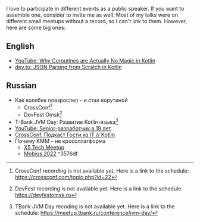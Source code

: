 
I love to participate in different events as a public speaker. If you want to assemble one, consider to invite me as well. Most of my talks were on different small meetups without a record, so I can't link to them. However, here are some big ones:

## English

- [YouTube: Why Coroutines are Actually No Magic in Kotlin](https://www.youtube.com/watch?v=Ndw64X9o9J0)
- [dev.to: JSON Parsing from Scratch in Kotlin](https://dev.to/y9san9/json-parsing-from-scratch-in-kotlin-4al8)

## Russian

- Как коллбек повзрослел – и стал корутиной
	- CrossConf[^1]
	- DevFest Omsk[^2]
- T-Bank JVM Day: Развитие Kotlin-языка[^3]
- [YouTube: Senior-разработчик в 19 лет](https://www.youtube.com/watch?v=WtqKER9D1Lw)
- [CrossConf. Подкаст Гости из IT // Kotlin](https://www.youtube.com/watch?v=NH-60fl8z-k)
- Почему KMM – не кроссплатформа
	- [X5 Tech Meetup](https://www.youtube.com/watch?v=AES9czEj8Ms)
	- [Mobius 2022](https://www.youtube.com/watch?v=3nyBxrAtF-M) ^3576df

[^1]: CrossConf recording is not available yet. Here is a link to the schedule: https://crossconf.com/topic.php?id=22

[^2]: DevFest recording is not available yet. Here is a link to the schedule: https://devfestomsk.ru

[^3]: TBank JVM Day recoding is not available yet. Here is a link to the schedule: https://meetup.tbank.ru/conference/jvm-day/
